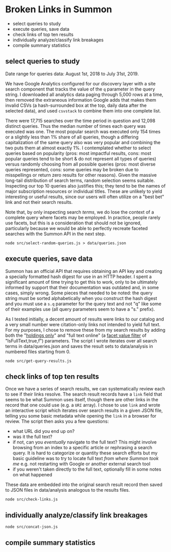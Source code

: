 # Broken Links in Summon

- select queries to study
- execute queries, save data
- check links of top ten results
- individually analyze/classify link breakages
- compile summary statistics

## select queries to study

Date range for queries data: August 1st, 2018 to July 31st, 2019.

We have Google Analytics configured for our discovery layer with a site search component that tracks the value of the `q` parameter in the query string. I downloaded all analytics data paging through 5,000 rows at a time, then removed the extraneous information Google adds that makes them invalid CSVs (a hash-surrounded box at the top, daily data after the selected data), and used `csvstack` to combine them into one complete list.

There were 17,715 searches over the time period in question and 12,098 distinct queries. Thus the median number of times each query was executed was one. The most popular search was executed only 154 times or a slightly less than 1% share of all queries, though a differing capitalization of the same query also was very popular and combining the two puts them at almost exactly 1%. I contemplated whether to select queries based on popularity (pros: most impactful results, cons: most popular queries tend to be short & do not represent all types of queries) versus randomly choosing from all possible queries (pros: most diverse queries represented, cons: some queries may be broken due to misspellings or return zero results for other reasons). Given the massive long-tail distribution of search terms, random selection seems suitable. Inspecting our top 10 queries also justifies this; they tend to be the names of major subscription resources or individual titles. These are unlikely to yield interesting or useful results, since our users will often utilize on a "best bet" link and not their search results.

Note that, by only inspecting search _terms_, we do lose the context of a complete query where facets may be employed. In practice, people rarely use facets, but this is a consideration that should not be ignored, particularly because we would be able to perfectly recreate faceted searches with the Summon API in the next step.

`node src/select-random-queries.js > data/queries.json`

## execute queries, save data

Summon has an official API that requires obtaining an API key and creating a specially formatted hash digest for use in an HTTP header. I spent a significant amount of time trying to get this to work, only to be ultimately informed by support that their documentation was outdated and, in some cases, simply wrong. Some pieces that needed to be noted: the query string must be sorted alphabetically when you construct the hash digest and you must use a `s.q` parameter for the query text and not "q" like some of their examples use (all query parameters seem to have a "s." prefix).

As I tested initially, a decent amount of results were links to our catalog and a very small number were citation-only links not intended to yield full text. For my purposes, I chose to remove these from my search results by adding both the "[holdings only](https://developers.exlibrisgroup.com/summon/apis/SearchAPI/Query/Parameters/HoldingsOnly/)" and "full text online" (a [facet value filter](https://developers.exlibrisgroup.com/summon/apis/SearchAPI/Query/Parameters/FacetValueFilter/) of "IsFullText,true,f") parameters. The script I wrote iterates over all search terms in data/queries.json and saves the result sets to data/analysis in numbered files starting from 0.

`node src/get-query-results.js`

## check links of top ten results

Once we have a series of search results, we can systematically review each to see if their links resolve. The search result records have a `link` field that seems to be what Summon uses itself, though there are other links in the record that one could use (e.g. a `URI` array). I chose to use `link` and wrote an interactive script which iterates over search results in a given JSON file, telling you some basic metadata while opening the `link` in a browser for review. The script then asks you a few questions:

- what URL did you end up on?
- was it the full text?
- if not, can you _eventually_ navigate to the full text? This might involve browsing from an index to a specific article or rephrasing a search query. It is hard to categorize or quantity these search efforts but my basic guideline was to try to locate full text _from where Summon took me_ e.g. not restarting with Google or another external search tool
- if you weren't taken directly to the full text, optionally fill in some notes on what happened

These data are embedded into the original search result record then saved to JSON files in data/analysis analogous to the results files.

`node src/check-links.js`

## individually analyze/classify link breakages

`node src/concat-json.js`

## compile summary statistics
